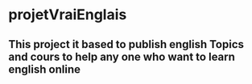 # projetVraiEnglais
## This project it based to publish english Topics and cours to help any one who want to learn english online
